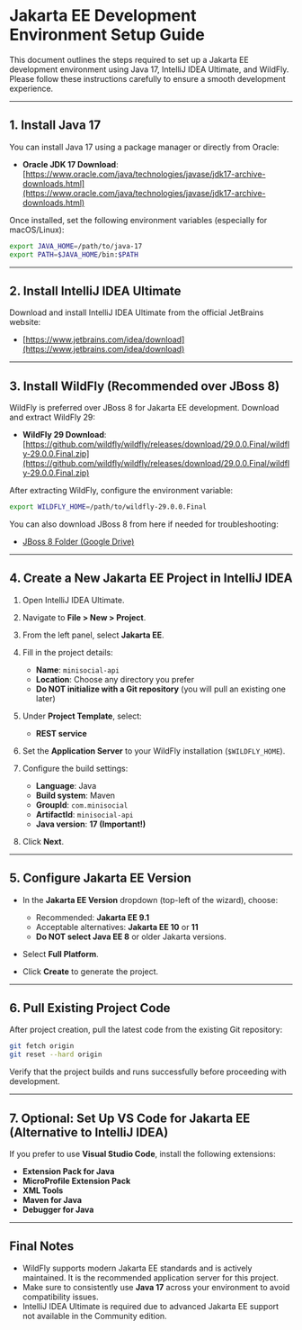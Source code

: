 # **Jakarta EE Development Environment Setup Guide**

This document outlines the steps required to set up a Jakarta EE development environment using Java 17, IntelliJ IDEA Ultimate, and WildFly. Please follow these instructions carefully to ensure a smooth development experience.

---

## **1. Install Java 17**

You can install Java 17 using a package manager or directly from Oracle:

* **Oracle JDK 17 Download**:
  [https://www.oracle.com/java/technologies/javase/jdk17-archive-downloads.html](https://www.oracle.com/java/technologies/javase/jdk17-archive-downloads.html)

Once installed, set the following environment variables (especially for macOS/Linux):

```bash
export JAVA_HOME=/path/to/java-17
export PATH=$JAVA_HOME/bin:$PATH
```

---

## **2. Install IntelliJ IDEA Ultimate**

Download and install IntelliJ IDEA Ultimate from the official JetBrains website:

* [https://www.jetbrains.com/idea/download](https://www.jetbrains.com/idea/download)

---

## **3. Install WildFly (Recommended over JBoss 8)**

WildFly is preferred over JBoss 8 for Jakarta EE development. Download and extract WildFly 29:

* **WildFly 29 Download**:
  [https://github.com/wildfly/wildfly/releases/download/29.0.0.Final/wildfly-29.0.0.Final.zip](https://github.com/wildfly/wildfly/releases/download/29.0.0.Final/wildfly-29.0.0.Final.zip)

After extracting WildFly, configure the environment variable:

```bash
export WILDFLY_HOME=/path/to/wildfly-29.0.0.Final
```

You can also download JBoss 8 from here if needed for troubleshooting:

* [JBoss 8 Folder (Google Drive)](https://drive.google.com/drive/folders/1_NHV0aaa0dUR4y8TnNyeBFd11C48U-y6)

---

## **4. Create a New Jakarta EE Project in IntelliJ IDEA**

1. Open IntelliJ IDEA Ultimate.
2. Navigate to **File > New > Project**.
3. From the left panel, select **Jakarta EE**.
4. Fill in the project details:

   * **Name**: `minisocial-api`
   * **Location**: Choose any directory you prefer
   * **Do NOT initialize with a Git repository** (you will pull an existing one later)
5. Under **Project Template**, select:

   * **REST service**
6. Set the **Application Server** to your WildFly installation (`$WILDFLY_HOME`).
7. Configure the build settings:

   * **Language**: Java
   * **Build system**: Maven
   * **GroupId**: `com.minisocial`
   * **ArtifactId**: `minisocial-api`
   * **Java version**: **17 (Important!)**
8. Click **Next**.

---

## **5. Configure Jakarta EE Version**

* In the **Jakarta EE Version** dropdown (top-left of the wizard), choose:

  * Recommended: **Jakarta EE 9.1**
  * Acceptable alternatives: **Jakarta EE 10** or **11**
  * **Do NOT select Java EE 8** or older Jakarta versions.

* Select **Full Platform**.

* Click **Create** to generate the project.

---

## **6. Pull Existing Project Code**

After project creation, pull the latest code from the existing Git repository:

```bash
git fetch origin
git reset --hard origin
```

Verify that the project builds and runs successfully before proceeding with development.

---

## **7. Optional: Set Up VS Code for Jakarta EE (Alternative to IntelliJ IDEA)**

If you prefer to use **Visual Studio Code**, install the following extensions:

* **Extension Pack for Java**
* **MicroProfile Extension Pack**
* **XML Tools**
* **Maven for Java**
* **Debugger for Java**

---

## **Final Notes**

* WildFly supports modern Jakarta EE standards and is actively maintained. It is the recommended application server for this project.
* Make sure to consistently use **Java 17** across your environment to avoid compatibility issues.
* IntelliJ IDEA Ultimate is required due to advanced Jakarta EE support not available in the Community edition.
